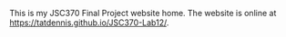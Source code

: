 This is my JSC370 Final Project website home. The website is online at https://tatdennis.github.io/JSC370-Lab12/.
